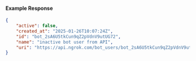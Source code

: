 <!-- Code generated for API Clients. DO NOT EDIT. -->

#### Example Response

```json
{
	"active": false,
	"created_at": "2025-01-26T10:07:24Z",
	"id": "bot_2sA6U5tkCun9qZ2pVdnV9utUG72",
	"name": "inactive bot user from API",
	"uri": "https://api.ngrok.com/bot_users/bot_2sA6U5tkCun9qZ2pVdnV9utUG72"
}
```
